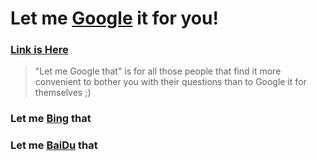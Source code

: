 # Let me [Google](google.com) it for you!
### [Link is Here](https://letmegooglethat.com)
> "Let me Google that" is for all those people that find it more convenient to bother you with their questions than to Google it for themselves ;)

### Let me [Bing](https://letmebingthatforyou.com) that

### Let me [BaiDu](http://so.ssr.wiki) that

